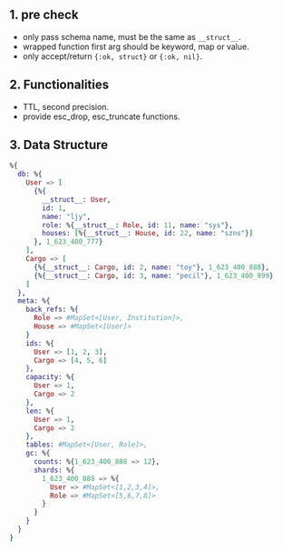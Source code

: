 ## 1. pre check
- only pass schema name, must be the same as `__struct__`.
- wrapped function first arg should be keyword, map or value.
- only accept/return `{:ok, struct}` or `{:ok, nil}`.
## 2. Functionalities
- TTL, second precision.
- provide esc_drop, esc_truncate functions.
## 3. Data Structure
```elixir
%{
  db: %{
    User => [
      {%{
        __struct__: User,
        id: 1,
        name: "ljy",
        role: %{__struct__: Role, id: 11, name: "sys"},
        houses: [%{__struct__: House, id: 22, name: "szns"}]
      }, 1_623_400_777}
    ],
    Cargo => [
      {%{__struct__: Cargo, id: 2, name: "toy"}, 1_623_400_888},
      {%{__struct__: Cargo, id: 3, name: "pecil"}, 1_623_400_999}
    ]
  },
  meta: %{
    back_refs: %{
      Role => #MapSet<[User, Institution]>,
      House => #MapSet<[User]>
    }
    ids: %{
      User => [1, 2, 3],
      Cargo => [4, 5, 6]
    },
    capacity: %{
      User => 1,
      Cargo => 2
    },
    len: %{
      User => 1,
      Cargo => 2
    },
    tables: #MapSet<[User, Role]>,
    gc: %{
      counts: %{1_623_400_888 => 12}, 
      shards: %{
        1_623_400_888 => %{
          User => #MapSet<[1,2,3,4]>,
          Role => #MapSet<[5,6,7,8]>
        }
      }
    }
  }
}
```
